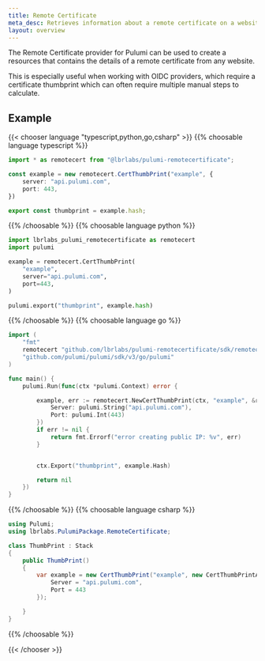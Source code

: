 ```yaml
---
title: Remote Certificate
meta_desc: Retrieves information about a remote certificate on a website
layout: overview
---
```


The Remote Certificate provider for Pulumi can be used to create a resources that contains the details of a remote certificate from any website.

This is especially useful when working with OIDC providers, which require a certificate thumbprint which can often require multiple manual steps to calculate.

## Example

{{< chooser language "typescript,python,go,csharp" >}}
{{% choosable language typescript %}}

```typescript
import * as remotecert from "@lbrlabs/pulumi-remotecertificate";

const example = new remotecert.CertThumbPrint("example", {
    server: "api.pulumi.com",
    port: 443,
})

export const thumbprint = example.hash;
```

{{% /choosable %}}
{{% choosable language python %}}

```python
import lbrlabs_pulumi_remotecertificate as remotecert
import pulumi

example = remotecert.CertThumbPrint(
    "example",
    server="api.pulumi.com",
    port=443,
)

pulumi.export("thumbprint", example.hash)
```

{{% /choosable %}}
{{% choosable language go %}}

```go
import (
	"fmt"
	remotecert "github.com/lbrlabs/pulumi-remotecertificate/sdk/remotecertificate"
	"github.com/pulumi/pulumi/sdk/v3/go/pulumi"
)

func main() {
	pulumi.Run(func(ctx *pulumi.Context) error {

		example, err := remotecert.NewCertThumbPrint(ctx, "example", &remotecert.CertThumbPrintArgs{
			Server: pulumi.String("api.pulumi.com"),
			Port: pulumi.Int(443)
		})
		if err != nil {
			return fmt.Errorf("error creating public IP: %v", err)
		}


		ctx.Export("thumbprint", example.Hash)

		return nil
	})
}
```

{{% /choosable %}}
{{% choosable language csharp %}}

```csharp
using Pulumi;
using lbrlabs.PulumiPackage.RemoteCertificate;

class ThumbPrint : Stack
{
    public ThumbPrint()
    {
        var example = new CertThumbPrint("example", new CertThumbPrintArgs{
			Server = "api.pulumi.com",
			Port = 443
		});

    }
}
```

{{% /choosable %}}

{{< /chooser >}}
